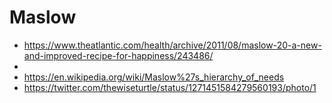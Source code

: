 # Maslow
- https://www.theatlantic.com/health/archive/2011/08/maslow-20-a-new-and-improved-recipe-for-happiness/243486/
- 
- https://en.wikipedia.org/wiki/Maslow%27s_hierarchy_of_needs
- https://twitter.com/thewiseturtle/status/1271451584279560193/photo/1
